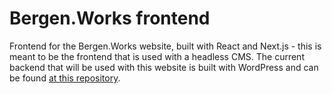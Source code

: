 # Bergen.Works frontend
Frontend for the Bergen.Works website, built with React and Next.js - this is meant to be the frontend that is used with a headless CMS. The current backend that will be used with this website is built with WordPress and can be found [at this repository](https://github.com/SvSven/bergenworks-backend-wp).

